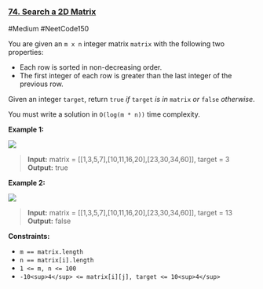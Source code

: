 ### [74. Search a 2D Matrix](https://leetcode.com/problems/search-a-2d-matrix/)

#Medium #NeetCode150

You are given an `m x n` integer matrix `matrix` with the following two properties:

- Each row is sorted in non-decreasing order.
- The first integer of each row is greater than the last integer of the previous row.

Given an integer `target`, return `true` _if_ `target` _is in_ `matrix` _or_ `false` _otherwise_.

You must write a solution in `O(log(m * n))` time complexity.

**Example 1:**

![](https://assets.leetcode.com/uploads/2020/10/05/mat.jpg)

> **Input:** matrix = \[\[1,3,5,7\],\[10,11,16,20\],\[23,30,34,60\]\], target = 3  
> **Output:** true

**Example 2:**

![](https://assets.leetcode.com/uploads/2020/10/05/mat2.jpg)

> **Input:** matrix = \[\[1,3,5,7\],\[10,11,16,20\],\[23,30,34,60\]\], target = 13  
> **Output:** false

**Constraints:**

- `m == matrix.length`
- `n == matrix[i].length`
- `1 <= m, n <= 100`
- `-10<sup>4</sup> <= matrix[i][j], target <= 10<sup>4</sup>`
